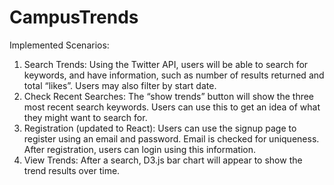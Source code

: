 # CampusTrends

Implemented Scenarios:

1.	Search Trends:
    	Using the Twitter API, users will be able to search for keywords, and have information, such as number of results returned and total “likes”. Users may also filter by start date.
2.	Check Recent Searches:
    	The “show trends” button will show the three most recent search keywords. Users can use this to get an idea of what they might want to search for.
3.	Registration (updated to React):
        Users can use the signup page to register using an email and password. Email is checked for uniqueness. After registration, users can login using this information.
4.	View Trends:
    After a search, D3.js bar chart will appear to show the trend results over time.